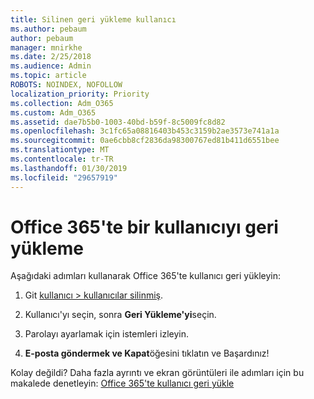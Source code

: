 ```yaml
---
title: Silinen geri yükleme kullanıcı
ms.author: pebaum
author: pebaum
manager: mnirkhe
ms.date: 2/25/2018
ms.audience: Admin
ms.topic: article
ROBOTS: NOINDEX, NOFOLLOW
localization_priority: Priority
ms.collection: Adm_O365
ms.custom: Adm_O365
ms.assetid: dae7b5b0-1003-40bd-b59f-8c5009fc8d82
ms.openlocfilehash: 3c1fc65a08816403b453c3159b2ae3573e741a1a
ms.sourcegitcommit: 0ae6cbb8cf2836da98300767ed81b411d6551bee
ms.translationtype: MT
ms.contentlocale: tr-TR
ms.lasthandoff: 01/30/2019
ms.locfileid: "29657919"
---
```

# <a name="restore-a-user-in-office-365"></a>Office 365'te bir kullanıcıyı geri yükleme

Aşağıdaki adımları kullanarak Office 365'te kullanıcı geri yükleyin:
  
1. Git [kullanıcı \> kullanıcılar silinmiş](https://support.office.com/article/https://portal.office.com/adminportal/home.aspx#/deletedusers).
    
2. Kullanıcı'yı seçin, sonra **Geri Yükleme'yi**seçin.
    
3. Parolayı ayarlamak için istemleri izleyin.
    
4. **E-posta göndermek ve Kapat**öğesini tıklatın ve Başardınız!
    
Kolay değildi? Daha fazla ayrıntı ve ekran görüntüleri ile adımları için bu makalede denetleyin: [Office 365'te kullanıcı geri yükle](https://support.office.com/article/https://support.office.com/article/Restore-a-user-in-Office-365-2c261e42-5dd1-48b0-845f-2a016d29cfc1.aspx)
  

